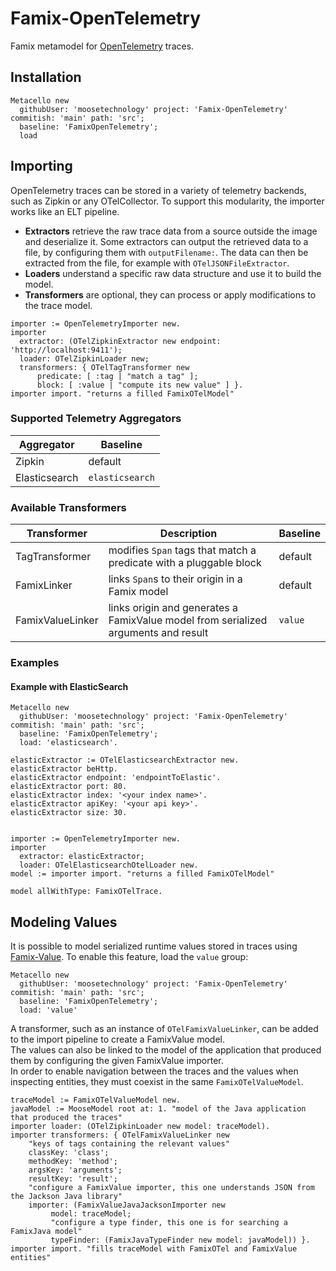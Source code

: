# Famix-OpenTelemetry

Famix metamodel for [OpenTelemetry](https://opentelemetry.io) traces.

## Installation

```st
Metacello new
  githubUser: 'moosetechnology' project: 'Famix-OpenTelemetry' commitish: 'main' path: 'src';
  baseline: 'FamixOpenTelemetry';
  load
```

## Importing

OpenTelemetry traces can be stored in a variety of telemetry backends, such as Zipkin or any OTelCollector.
To support this modularity, the importer works like an ELT pipeline.  
- **Extractors** retrieve the raw trace data from a source outside the image and deserialize it.
Some extractors can output the retrieved data to a file, by configuring them with `outputFilename:`.
The data can then be extracted from the file, for example with `OTelJSONFileExtractor`.  
- **Loaders** understand a specific raw data structure and use it to build the model.  
- **Transformers** are optional, they can process or apply modifications to the trace model.

```st
importer := OpenTelemetryImporter new.
importer
  extractor: (OTelZipkinExtractor new endpoint: 'http://localhost:9411');
  loader: OTelZipkinLoader new;
  transformers: { OTelTagTransformer new
      predicate: [ :tag | "match a tag" ];
      block: [ :value | "compute its new value" ] }.
importer import. "returns a filled FamixOTelModel"
```

### Supported Telemetry Aggregators

| Aggregator | Baseline |
|---|---|
| Zipkin | default |
| Elasticsearch | `elasticsearch` |

### Available Transformers

| Transformer | Description | Baseline |
|---|---|---|
| TagTransformer | modifies `Span` tags that match a predicate with a pluggable block | default |
| FamixLinker | links `Span`s to their origin in a Famix model | default |
| FamixValueLinker | links origin and generates a FamixValue model from serialized arguments and result | `value` |

### Examples

#### Example with ElasticSearch

```st
Metacello new
  githubUser: 'moosetechnology' project: 'Famix-OpenTelemetry' commitish: 'main' path: 'src';
  baseline: 'FamixOpenTelemetry';
  load: 'elasticsearch'.

elasticExtractor := OTelElasticsearchExtractor new.
elasticExtractor beHttp.
elasticExtractor endpoint: 'endpointToElastic'.
elasticExtractor port: 80.
elasticExtractor index: '<your index name>'.
elasticExtractor apiKey: '<your api key>'.
elasticExtractor size: 30.


importer := OpenTelemetryImporter new.
importer
  extractor: elasticExtractor;
  loader: OTelElasticsearchOtelLoader new.
model := importer import. "returns a filled FamixOTelModel"

model allWithType: FamixOTelTrace.
```

## Modeling Values

It is possible to model serialized runtime values stored in traces using [Famix-Value](https://github.com/moosetechnology/Famix-Value).
To enable this feature, load the `value` group:

```st
Metacello new
  githubUser: 'moosetechnology' project: 'Famix-OpenTelemetry' commitish: 'main' path: 'src';
  baseline: 'FamixOpenTelemetry';
  load: 'value'
```

A transformer, such as an instance of `OTelFamixValueLinker`, can be added to the import pipeline to create a FamixValue model.  
The values can also be linked to the model of the application that produced them by configuring the given FamixValue importer.  
In order to enable navigation between the traces and the values when inspecting entities, they must coexist in the same `FamixOTelValueModel`.  

```st
traceModel := FamixOTelValueModel new.
javaModel := MooseModel root at: 1. "model of the Java application that produced the traces"
importer loader: (OTelZipkinLoader new model: traceModel).
importer transformers: { OTelFamixValueLinker new
    "keys of tags containing the relevant values"
    classKey: 'class';
    methodKey: 'method';
    argsKey: 'arguments';
    resultKey: 'result';
    "configure a FamixValue importer, this one understands JSON from the Jackson Java library"
    importer: (FamixValueJavaJacksonImporter new
         model: traceModel;
         "configure a type finder, this one is for searching a FamixJava model"
         typeFinder: (FamixJavaTypeFinder new model: javaModel)) }.
importer import. "fills traceModel with FamixOTel and FamixValue entities"
```
